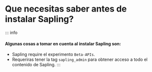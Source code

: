 # Que necesitas saber antes de instalar Sapling?

::: info
#### Algunas cosas a tomar en cuenta al instalar Sapling son:
- Sapling require el experimento `Beta-APIs`.
- Requeriras tener la tag `sapling_admin` para obtener acceso a todo el contenido de Sapling.
:::